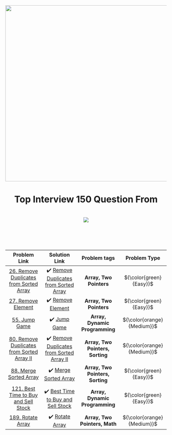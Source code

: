 <div align="center">
    <img src="https://assets.leetcode.com/static_assets/others/Top_Interview_150_static_cover_picture.png" width=550px>
    <h1>Top Interview 150 Question From</h1>
    <h1><img src="https://assets.leetcode.com/static_assets/public/webpack_bundles/images/logo-dark.e99485d9b.svg"></h1>

</div>
<br><br><br>

<div align="center">

|Problem Link | Solution Link | Problem tags |Problem Type|
|:---: | :---: | :---: |:---: |
[26. Remove Duplicates from Sorted Array](https://leetcode.com/problems/remove-duplicates-from-sorted-array/?envType=study-plan-v2&envId=top-interview-150)| ✔️ [Remove Duplicates from Sorted Array](https://github.com/Md-Shamim-Ahmmed/LeetCode-Problem-Solution/tree/main/LeetCode%20Problems/1%20to%20100/26.%20Remove%20Duplicates%20from%20Sorted%20Array)| **Array, Two Pointers**| ${\color{green}{Easy}}$
[27. Remove Element](https://leetcode.com/problems/remove-element/description/?envType=study-plan-v2&envId=top-interview-150)| ✔️ [Remove Element](https://github.com/Md-Shamim-Ahmmed/LeetCode-Problem-Solution/tree/main/LeetCode%20Problems/1%20to%20100/27.%20Remove%20Element) | **Array, Two Pointers**| ${\color{green}{Easy}}$
[55. Jump Game](https://leetcode.com/problems/jump-game/?envType=study-plan-v2&envId=top-interview-150) |✔️ [Jump Game](https://github.com/Md-Shamim-Ahmmed/LeetCode-Problem-Solution/tree/main/LeetCode%20Problems/1%20to%20100/55.%20Jump%20Game) |**Array, Dynamic Programming** |${\color{orange}{Medium}}$
[80. Remove Duplicates from Sorted Array II](https://leetcode.com/problems/remove-duplicates-from-sorted-array-ii/description/?envType=study-plan-v2&envId=top-interview-150)| ✔️ [Remove Duplicates from Sorted Array II](https://github.com/Md-Shamim-Ahmmed/LeetCode-Problem-Solution/tree/main/LeetCode%20Problems/1%20to%20100/80.%20Remove%20Duplicates%20from%20Sorted%20Array%20II)| **Array, Two Pointers, Sorting** | ${\color{orange}{Medium}}$
[88. Merge Sorted Array](https://leetcode.com/problems/merge-sorted-array/?envType=study-plan-v2&envId=top-interview-150) | ✔️ [Merge Sorted Array](https://github.com/Md-Shamim-Ahmmed/LeetCode-Problem-Solution/tree/main/LeetCode%20Problems/1%20to%20100/88.%20Merge%20Sorted%20Array) | **Array, Two Pointers, Sorting** | ${\color{green}{Easy}}$
[121. Best Time to Buy and Sell Stock](https://leetcode.com/problems/best-time-to-buy-and-sell-stock/?envType=study-plan-v2&envId=top-interview-150) | ✔️ [Best Time to Buy and Sell Stock](https://github.com/Md-Shamim-Ahmmed/LeetCode-Problem-Solution/tree/main/LeetCode%20Problems/101%20to%20200/121.%20Best%20Time%20to%20Buy%20and%20Sell%20Stock) | **Array, Dynamic Programming** |${\color{green}{Easy}}$
[189. Rotate Array](https://leetcode.com/problems/rotate-array/description/?envType=study-plan-v2&envId=top-interview-150) | ✔️ [Rotate Array](https://github.com/Md-Shamim-Ahmmed/LeetCode-Problem-Solution/tree/main/LeetCode%20Problems/101%20to%20200/189.%20Rotate%20Array) | **Array, Two Pointers, Math**| ${\color{orange}{Medium}}$


</div>
